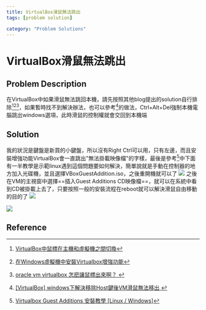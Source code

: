 ```yaml
---
title: VirtualBox滑鼠無法跳出
tags: [problem solution]

category: "Problem Solutions"
---
```


# VirtualBox滑鼠無法跳出
## Problem Description
在VirtualBox中如果滑鼠無法跳回本機，請先按照其他blog提出的solution自行排除[^vb-mouse-solution-csdn][^vb-mouse-solution-huawei][^vb-mouse-solution-baidu]，如果暫時找不到解決辦法，也可以參考[^vb-mouse-solution-moa]的做法，Ctrl+Alt+Del強制本機電腦跳出windows選項，此時滑鼠的控制權就會交回到本機端
## Solution
我的狀況是鍵盤是新買的小鍵盤，所以沒有Right Ctrl可以用，只有左邊，而且安裝增強功能VirtualBox會一直跳出"無法掛載映像檔"的字樣，最後是參考[^vb-mouse-solution-jinnsblog]中下面有一半教學是示範linux遇到這個問題要如何解決，簡單說就是手動在控制器的地方加入光碟機，並且選擇VBoxGuestAddition.iso，之後重開機就可以了
![](https://hackmd.io/_uploads/rJc9d3Sp3.png)
之後在VM的主視窗中選擇==插入Guest Additions CD映像檔==，就可以在系統中看到CD被掛載上去了，只要按照一般的安裝流程在reboot就可以解決滑鼠自由移動的目的了
![](https://hackmd.io/_uploads/SJjrYhrT2.png)

![](https://hackmd.io/_uploads/r1R5Y3H63.png)

## Reference
[^vb-mouse-solution-csdn]:[VirtualBox中鼠標在主機和虛擬機之間切換](https://blog.csdn.net/lijun5635/article/details/8715915)
[^vb-mouse-solution-huawei]:[在Windows虛擬機中安裝Virtualbox增強功能](https://support.huaweicloud.com/bestpractice-ims/ims_bp_0010.html)
[^vb-mouse-solution-baidu]:[ oracle vm virtualbox 怎麽讓鼠標出來啊？ ](https://zhidao.baidu.com/question/280635794.html)
[^vb-mouse-solution-moa]:[ [VirtualBox] windows下解決移除Host鍵後VM滑鼠無法移出 ](https://blog.moa.tw/2012/08/virtualbox-windowshostvm.html)
[^vb-mouse-solution-jinnsblog]:[Virtualbox Guest Additions 安裝教學 [Linux / Windows]](https://www.jinnsblog.com/2021/05/virtualbox-guest-additions-install-guide.html)